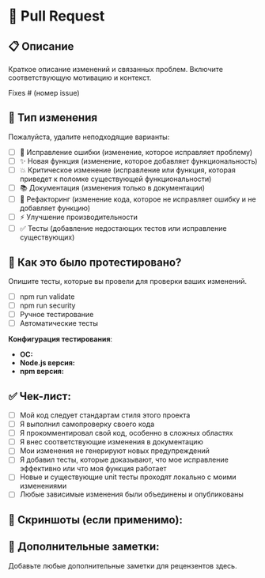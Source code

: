# 🚀 Pull Request

## 📋 Описание
Краткое описание изменений и связанных проблем. Включите соответствующую мотивацию и контекст.

Fixes # (номер issue)

## 🔄 Тип изменения
Пожалуйста, удалите неподходящие варианты:

- [ ] 🐛 Исправление ошибки (изменение, которое исправляет проблему)
- [ ] ✨ Новая функция (изменение, которое добавляет функциональность)
- [ ] 💥 Критическое изменение (исправление или функция, которая приведет к поломке существующей функциональности)
- [ ] 📚 Документация (изменения только в документации)
- [ ] 🔧 Рефакторинг (изменение кода, которое не исправляет ошибку и не добавляет функцию)
- [ ] ⚡ Улучшение производительности
- [ ] ✅ Тесты (добавление недостающих тестов или исправление существующих)

## 🧪 Как это было протестировано?
Опишите тесты, которые вы провели для проверки ваших изменений.

- [ ] npm run validate
- [ ] npm run security
- [ ] Ручное тестирование
- [ ] Автоматические тесты

**Конфигурация тестирования**:
- **ОС:** 
- **Node.js версия:**
- **npm версия:**

## ✅ Чек-лист:
- [ ] Мой код следует стандартам стиля этого проекта
- [ ] Я выполнил самопроверку своего кода
- [ ] Я прокомментировал свой код, особенно в сложных областях
- [ ] Я внес соответствующие изменения в документацию
- [ ] Мои изменения не генерируют новых предупреждений
- [ ] Я добавил тесты, которые доказывают, что мое исправление эффективно или что моя функция работает
- [ ] Новые и существующие unit тесты проходят локально с моими изменениями
- [ ] Любые зависимые изменения были объединены и опубликованы

## 📸 Скриншоты (если применимо):

## 📝 Дополнительные заметки:
Добавьте любые дополнительные заметки для рецензентов здесь.
